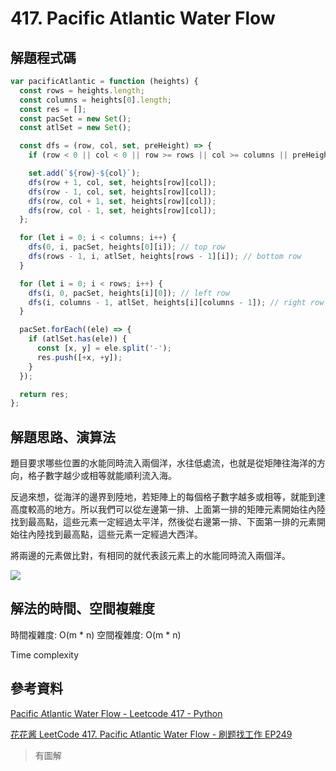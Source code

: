 # 417. Pacific Atlantic Water Flow

## 解題程式碼

```javascript
var pacificAtlantic = function (heights) {
  const rows = heights.length;
  const columns = heights[0].length;
  const res = [];
  const pacSet = new Set();
  const atlSet = new Set();

  const dfs = (row, col, set, preHeight) => {
    if (row < 0 || col < 0 || row >= rows || col >= columns || preHeight > heights[row][col] || set.has(`${row}-${col}`)) return;

    set.add(`${row}-${col}`);
    dfs(row + 1, col, set, heights[row][col]);
    dfs(row - 1, col, set, heights[row][col]);
    dfs(row, col + 1, set, heights[row][col]);
    dfs(row, col - 1, set, heights[row][col]);
  };

  for (let i = 0; i < columns; i++) {
    dfs(0, i, pacSet, heights[0][i]); // top row
    dfs(rows - 1, i, atlSet, heights[rows - 1][i]); // bottom row
  }

  for (let i = 0; i < rows; i++) {
    dfs(i, 0, pacSet, heights[i][0]); // left row
    dfs(i, columns - 1, atlSet, heights[i][columns - 1]); // right row
  }

  pacSet.forEach((ele) => {
    if (atlSet.has(ele)) {
      const [x, y] = ele.split('-');
      res.push([+x, +y]);
    }
  });

  return res;
};
```

## 解題思路、演算法

題目要求哪些位置的水能同時流入兩個洋，水往低處流，也就是從矩陣往海洋的方向，格子數字越少或相等就能順利流入海。

反過來想，從海洋的邊界到陸地，若矩陣上的每個格子數字越多或相等，就能到達高度較高的地方。所以我們可以從左邊第一排、上面第一排的矩陣元素開始往內陸找到最高點，這些元素一定經過太平洋，然後從右邊第一排、下面第一排的元素開始往內陸找到最高點，這些元素一定經過大西洋。

將兩邊的元素做比對，有相同的就代表該元素上的水能同時流入兩個洋。

![](https://upload.cc/i1/2023/12/10/GLESIx.jpg)

## 解法的時間、空間複雜度

時間複雜度: O(m * n)
空間複雜度: O(m * n)

Time complexity

## 參考資料

[Pacific Atlantic Water Flow - Leetcode 417 - Python](https://youtu.be/s-VkcjHqkGI)

[花花酱 LeetCode 417. Pacific Atlantic Water Flow - 刷题找工作 EP249](https://youtu.be/zV3o4XVoU8M)

> 有圖解
